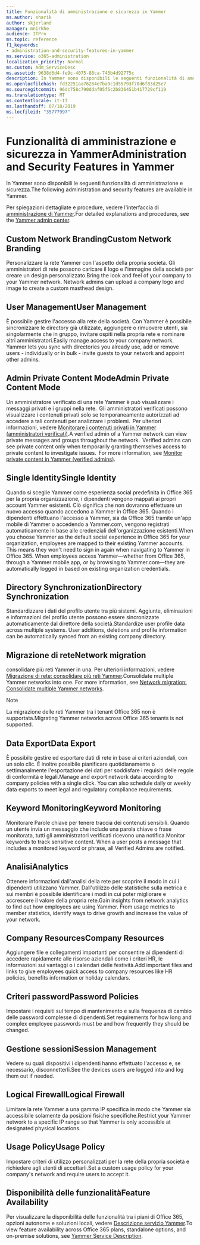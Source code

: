```yaml
---
title: Funzionalità di amministrazione e sicurezza in Yammer
ms.author: sharik
author: skjerland
manager: mnirkhe
audience: ITPro
ms.topic: reference
f1_keywords:
- administration-and-security-features-in-yammer
ms.service: o365-administration
localization_priority: Normal
ms.custom: Adm_ServiceDesc
ms.assetid: 9638d6d4-fe9c-4075-88ca-743b4d92775c
description: In Yammer sono disponibili le seguenti funzionalità di amministrazione e sicurezza.
ms.openlocfilehash: fd32251aa76264e7ba9c1d55793f70d6f83d25e7
ms.sourcegitcommit: 96dc758c790ddaf05f5c2b836451b417729cf119
ms.translationtype: MT
ms.contentlocale: it-IT
ms.lasthandoff: 07/18/2019
ms.locfileid: "35777997"
---
```

# <a name="administration-and-security-features-in-yammer"></a><span data-ttu-id="c68a5-103">Funzionalità di amministrazione e sicurezza in Yammer</span><span class="sxs-lookup"><span data-stu-id="c68a5-103">Administration and Security Features in Yammer</span></span>

<span data-ttu-id="c68a5-104">In Yammer sono disponibili le seguenti funzionalità di amministrazione e sicurezza.</span><span class="sxs-lookup"><span data-stu-id="c68a5-104">The following administration and security features are available in Yammer.</span></span>
  
<span data-ttu-id="c68a5-105">Per spiegazioni dettagliate e procedure, vedere l'interfaccia di [amministrazione di Yammer](https://go.microsoft.com/fwlink/?LinkId=869688).</span><span class="sxs-lookup"><span data-stu-id="c68a5-105">For detailed explanations and procedures, see the [Yammer admin center](https://go.microsoft.com/fwlink/?LinkId=869688).</span></span>
  
## <a name="custom-network-branding"></a><span data-ttu-id="c68a5-106">Custom Network Branding</span><span class="sxs-lookup"><span data-stu-id="c68a5-106">Custom Network Branding</span></span>
<span data-ttu-id="c68a5-107"><a name="bkmk_CustomNetworkBranding"> </a></span><span class="sxs-lookup"><span data-stu-id="c68a5-107"></span></span>

<span data-ttu-id="c68a5-p101">Personalizzare la rete Yammer con l'aspetto della propria società. Gli amministratori di rete possono caricare il logo e l'immagine della società per creare un design personalizzato.</span><span class="sxs-lookup"><span data-stu-id="c68a5-p101">Bring the look and feel of your company to your Yammer network. Network admins can upload a company logo and image to create a custom masthead design.</span></span>
  
## <a name="user-management"></a><span data-ttu-id="c68a5-110">User Management</span><span class="sxs-lookup"><span data-stu-id="c68a5-110">User Management</span></span>
<span data-ttu-id="c68a5-111"><a name="bkmk_UserManagement"> </a></span><span class="sxs-lookup"><span data-stu-id="c68a5-111"></span></span>

<span data-ttu-id="c68a5-p102">È possibile gestire l'accesso alla rete della società. Con Yammer è possibile sincronizzare le directory già utilizzate, aggiungere o rimuovere utenti, sia singolarmente che in gruppo, invitare ospiti nella propria rete e nominare altri amministratori.</span><span class="sxs-lookup"><span data-stu-id="c68a5-p102">Easily manage access to your company network. Yammer lets you sync with directories you already use, add or remove users - individually or in bulk - invite guests to your network and appoint other admins.</span></span>
  
## <a name="admin-private-content-mode"></a><span data-ttu-id="c68a5-114">Admin Private Content Mode</span><span class="sxs-lookup"><span data-stu-id="c68a5-114">Admin Private Content Mode</span></span>
<span data-ttu-id="c68a5-115"><a name="bkmk_AdminPrivate"> </a></span><span class="sxs-lookup"><span data-stu-id="c68a5-115"></span></span>

<span data-ttu-id="c68a5-p103">Un amministratore verificato di una rete Yammer è può visualizzare i messaggi privati e i gruppi nella rete.  Gli amministratori verificati possono visualizzare i contenuti privati solo se temporaneamente autorizzati ad accedere a tali contenuti per analizzare i problemi.  Per ulteriori informazioni, vedere [Monitorare i contenuti privati in Yammer (amministratori verificati)](https://go.microsoft.com/fwlink/?LinkId=627479).</span><span class="sxs-lookup"><span data-stu-id="c68a5-p103">A verified admin of a Yammer network can view private messages and groups throughout the network.  Verified admins can see private content only when temporarily granting themselves access to private content to investigate issues.  For more information, see [Monitor private content in Yammer (verified admins)](https://go.microsoft.com/fwlink/?LinkId=627479).</span></span>
  
## <a name="single-identity"></a><span data-ttu-id="c68a5-119">Single Identity</span><span class="sxs-lookup"><span data-stu-id="c68a5-119">Single Identity</span></span>
<span data-ttu-id="c68a5-120"><a name="bkmk_o365_user_mapping"> </a></span><span class="sxs-lookup"><span data-stu-id="c68a5-120"></span></span>

<span data-ttu-id="c68a5-p104">Quando si sceglie Yammer come esperienza social predefinita in Office 365 per la propria organizzazione, i dipendenti vengono mappati ai propri account Yammer esistenti. Ciò significa che non dovranno effettuare un nuovo accesso quando accedono a Yammer in Office 365. Quando i dipendenti effettuano l'accesso a Yammer, sia da Office 365 tramite un'app mobile di Yammer o accedendo a Yammer.com, vengono registrati automaticamente in base alle credenziali dell'organizzazione esistenti.</span><span class="sxs-lookup"><span data-stu-id="c68a5-p104">When you choose Yammer as the default social experience in Office 365 for your organization, employees are mapped to their existing Yammer accounts. This means they won't need to sign in again when navigating to Yammer in Office 365. When employees access Yammer—whether from Office 365, through a Yammer mobile app, or by browsing to Yammer.com—they are automatically logged in based on existing organization credentials.</span></span>
  
## <a name="directory-synchronization"></a><span data-ttu-id="c68a5-124">Directory Synchronization</span><span class="sxs-lookup"><span data-stu-id="c68a5-124">Directory Synchronization</span></span>
<span data-ttu-id="c68a5-125"><a name="bkmk_DirectorySynchronization"> </a></span><span class="sxs-lookup"><span data-stu-id="c68a5-125"></span></span>

<span data-ttu-id="c68a5-p105">Standardizzare i dati del profilo utente tra più sistemi. Aggiunte, eliminazioni e informazioni del profilo utente possono essere sincronizzate automaticamente dal direttore della società.</span><span class="sxs-lookup"><span data-stu-id="c68a5-p105">Standardize user profile data across multiple systems. User additions, deletions and profile information can be automatically synced from an existing company directory.</span></span>
  
## <a name="network-migration"></a><span data-ttu-id="c68a5-128">Migrazione di rete</span><span class="sxs-lookup"><span data-stu-id="c68a5-128">Network migration</span></span>
<span data-ttu-id="c68a5-129"><a name="bkmk_NetworkMigration"> </a></span><span class="sxs-lookup"><span data-stu-id="c68a5-129"></span></span>

<span data-ttu-id="c68a5-p106">consolidare più reti Yammer in una. Per ulteriori informazioni, vedere [Migrazione di rete: consolidare più reti Yammer](https://go.microsoft.com/fwlink/?LinkID=617488).</span><span class="sxs-lookup"><span data-stu-id="c68a5-p106">Consolidate multiple Yammer networks into one. For more information, see [Network migration: Consolidate multiple Yammer networks](https://go.microsoft.com/fwlink/?LinkID=617488).</span></span>
  
> [!NOTE]
> <span data-ttu-id="c68a5-132">La migrazione delle reti Yammer tra i tenant Office 365 non è supportata.</span><span class="sxs-lookup"><span data-stu-id="c68a5-132">Migrating Yammer networks across Office 365 tenants is not supported.</span></span> 
  
## <a name="data-export"></a><span data-ttu-id="c68a5-133">Data Export</span><span class="sxs-lookup"><span data-stu-id="c68a5-133">Data Export</span></span>
<span data-ttu-id="c68a5-134"><a name="bkmk_DataExport"> </a></span><span class="sxs-lookup"><span data-stu-id="c68a5-134"></span></span>

<span data-ttu-id="c68a5-p107">È possibile gestire ed esportare dati di rete in base ai criteri aziendali, con un solo clic. È inoltre possibile pianificare quotidianamente o settimanalmente l'esportazione dei dati per soddisfare i requisiti delle regole di conformità e legali.</span><span class="sxs-lookup"><span data-stu-id="c68a5-p107">Manage and export network data according to company policies with a single click. You can also schedule daily or weekly data exports to meet legal and regulatory compliance requirements.</span></span>
  
## <a name="keyword-monitoring"></a><span data-ttu-id="c68a5-137">Keyword Monitoring</span><span class="sxs-lookup"><span data-stu-id="c68a5-137">Keyword Monitoring</span></span>
<span data-ttu-id="c68a5-138"><a name="bkmk_KeywordMonitoring"> </a></span><span class="sxs-lookup"><span data-stu-id="c68a5-138"></span></span>

<span data-ttu-id="c68a5-p108">Monitorare Parole chiave per tenere traccia dei contenuti sensibili. Quando un utente invia un messaggio che include una parola chiave o frase monitorata, tutti gli amministratori verificati ricevono una notifica.</span><span class="sxs-lookup"><span data-stu-id="c68a5-p108">Monitor keywords to track sensitive content. When a user posts a message that includes a monitored keyword or phrase, all Verified Admins are notified.</span></span>
  
## <a name="analytics"></a><span data-ttu-id="c68a5-141">Analisi</span><span class="sxs-lookup"><span data-stu-id="c68a5-141">Analytics</span></span>
<span data-ttu-id="c68a5-142"><a name="bkmk_Analytics"> </a></span><span class="sxs-lookup"><span data-stu-id="c68a5-142"></span></span>

<span data-ttu-id="c68a5-p109">Ottenere informazioni dall'analisi della rete per scoprire il modo in cui i dipendenti utilizzano Yammer. Dall'utilizzo delle statistiche sulla metrica e sui membri è possibile identificare i modi in cui poter migliorare e accrescere il valore della propria rete.</span><span class="sxs-lookup"><span data-stu-id="c68a5-p109">Gain insights from network analytics to find out how employees are using Yammer. From usage metrics to member statistics, identify ways to drive growth and increase the value of your network.</span></span>
  
## <a name="company-resources"></a><span data-ttu-id="c68a5-145">Company Resources</span><span class="sxs-lookup"><span data-stu-id="c68a5-145">Company Resources</span></span>
<span data-ttu-id="c68a5-146"><a name="bkmk_CompanyResources"> </a></span><span class="sxs-lookup"><span data-stu-id="c68a5-146"></span></span>

<span data-ttu-id="c68a5-147">Aggiungere file e collegamenti importanti per consentire ai dipendenti di accedere rapidamente alle risorse aziendali come i criteri HR, le informazioni sui vantaggi o i calendari delle festività.</span><span class="sxs-lookup"><span data-stu-id="c68a5-147">Add important files and links to give employees quick access to company resources like HR policies, benefits information or holiday calendars.</span></span>
  
## <a name="password-policies"></a><span data-ttu-id="c68a5-148">Criteri password</span><span class="sxs-lookup"><span data-stu-id="c68a5-148">Password Policies</span></span>
<span data-ttu-id="c68a5-149"><a name="bkmk_PasswordPolicies"> </a></span><span class="sxs-lookup"><span data-stu-id="c68a5-149"></span></span>

<span data-ttu-id="c68a5-150">Impostare i requisiti sul tempo di mantenimento e sulla frequenza di cambio delle password complesse di dipendenti.</span><span class="sxs-lookup"><span data-stu-id="c68a5-150">Set requirements for how long and complex employee passwords must be and how frequently they should be changed.</span></span>
  
## <a name="session-management"></a><span data-ttu-id="c68a5-151">Gestione sessioni</span><span class="sxs-lookup"><span data-stu-id="c68a5-151">Session Management</span></span>
<span data-ttu-id="c68a5-152"><a name="bkmk_SessionManagement"> </a></span><span class="sxs-lookup"><span data-stu-id="c68a5-152"></span></span>

<span data-ttu-id="c68a5-153">Vedere su quali dispositivi i dipendenti hanno effettuato l'accesso e, se necessario, disconnetterli.</span><span class="sxs-lookup"><span data-stu-id="c68a5-153">See the devices users are logged into and log them out if needed.</span></span>
  
## <a name="logical-firewall"></a><span data-ttu-id="c68a5-154">Logical Firewall</span><span class="sxs-lookup"><span data-stu-id="c68a5-154">Logical Firewall</span></span>
<span data-ttu-id="c68a5-155"><a name="bkmk_LogicalFirewall"> </a></span><span class="sxs-lookup"><span data-stu-id="c68a5-155"></span></span>

<span data-ttu-id="c68a5-156">Limitare la rete Yammer a una gamma IP specifica in modo che Yammer sia accessibile solamente da posizioni fisiche specifiche.</span><span class="sxs-lookup"><span data-stu-id="c68a5-156">Restrict your Yammer network to a specific IP range so that Yammer is only accessible at designated physical locations.</span></span>
  
## <a name="usage-policy"></a><span data-ttu-id="c68a5-157">Usage Policy</span><span class="sxs-lookup"><span data-stu-id="c68a5-157">Usage Policy</span></span>
<span data-ttu-id="c68a5-158"><a name="bkmk_UsagePolicy"> </a></span><span class="sxs-lookup"><span data-stu-id="c68a5-158"></span></span>

<span data-ttu-id="c68a5-159">Impostare criteri di utilizzo personalizzati per la rete della propria società e richiedere agli utenti di accettarli.</span><span class="sxs-lookup"><span data-stu-id="c68a5-159">Set a custom usage policy for your company's network and require users to accept it.</span></span>
  
## <a name="feature-availability"></a><span data-ttu-id="c68a5-160">Disponibilità delle funzionalità</span><span class="sxs-lookup"><span data-stu-id="c68a5-160">Feature Availability</span></span>
<span data-ttu-id="c68a5-161"><a name="bkmk_UsagePolicy"> </a></span><span class="sxs-lookup"><span data-stu-id="c68a5-161"></span></span>

<span data-ttu-id="c68a5-162">Per visualizzare la disponibilità delle funzionalità tra i piani di Office 365, opzioni autonome e soluzioni locali, vedere [Descrizione servizio Yammer](yammer-service-description.md).</span><span class="sxs-lookup"><span data-stu-id="c68a5-162">To view feature availability across Office 365 plans, standalone options, and on-premise solutions, see [Yammer Service Description](yammer-service-description.md).</span></span>
  

